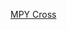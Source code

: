[MPY Cross](https://adafruit-circuit-python.s3.amazonaws.com/index.html?prefix=bin/mpy-cross/windows/)